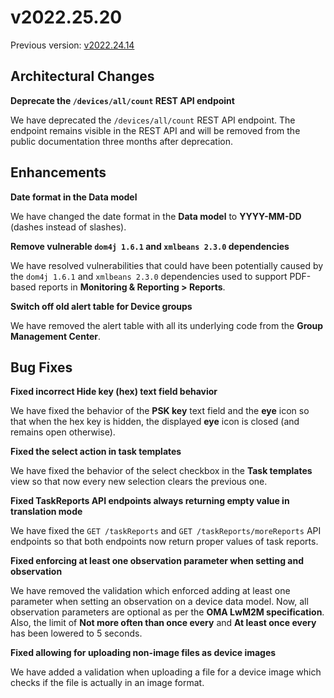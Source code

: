 # v2022.25.20

Previous version: [v2022.24.14](v2022.24.14.md)

## Architectural Changes

**Deprecate the `/devices/all/count` REST API endpoint**     

We have deprecated the `/devices/all/count` REST API endpoint. The endpoint remains visible in the REST API and will be removed from the public documentation three months after deprecation.

## Enhancements

**Date format in the Data model**      

We have changed the date format in the **Data model**  to **YYYY-MM-DD** (dashes instead of slashes).

**Remove vulnerable `dom4j 1.6.1` and `xmlbeans 2.3.0` dependencies**    

We have resolved vulnerabilities that could have been potentially caused by the `dom4j 1.6.1` and `xmlbeans 2.3.0` dependencies used to support PDF-based reports in **Monitoring & Reporting > Reports**.

**Switch off old alert table for Device groups**      

We have removed the alert table with all its underlying code from the **Group Management Center**.

## Bug Fixes

**Fixed incorrect Hide key (hex) text field behavior**   

We have fixed the behavior of the **PSK key** text field and the **eye** icon so that when the hex key is hidden, the displayed **eye** icon is closed (and remains open otherwise).

**Fixed the select action in task templates**      

We have fixed the behavior of the select checkbox in the **Task templates** view so that now every new selection clears the previous one.

**Fixed TaskReports API endpoints always returning empty value in translation mode**  

We have fixed the `GET /taskReports` and `GET /taskReports/moreReports` API endpoints so that both endpoints now return proper values of task reports.

**Fixed enforcing at least one observation parameter when setting and observation**  

We have removed the validation which enforced adding at least one parameter when setting an observation on a device data model. Now, all observation parameters are optional as per the **OMA LwM2M specification**. Also, the limit of **Not more often than once every** and **At least once every** has been lowered to 5 seconds.

**Fixed allowing for uploading non-image files as device images**      

We have added a validation when uploading a file for a device image which checks if the file is actually in an image format.
